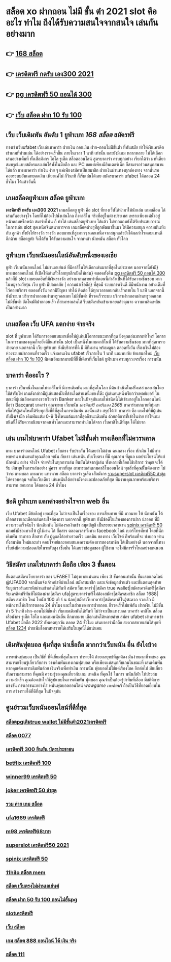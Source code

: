 # สล็อต xo ฝากถอน ไม่มี ขั้น ต่ํา 2021  slot  คืออะไร ทำไม ถึงได้รับความสนใจจากสนใจ เล่นกันอย่างมาก 

## 👉 [168 สล็อต](https://mabet.net/register/)
## 👉 [เครดิตฟรี กดรับ เอง300 2021](https://mabet.net/20-free-100/)
## 👉 [pg เครดิตฟรี 50 ถอนได้ 300](https://mabet.net/credit-free-50/)
## 👉 [เว็บ สล็อต ฝาก 10 รับ 100](https://mabet.net/20-free-100/)

## เว็บ เว็บเดิมพัน  อันดับ 1  ยูฟ่าเบท  *168 สล็อต* สมัครฟรี

 ทางเข้าเว็บufabet  เว็บเล่นบาคาร่า ฝากเงิน ถอนเงิน ฝาก-ถอนไม่มีขั้นต่ำ ที่ทันสมัย ทำให้เงินเครดิต เข้าเกมที่ท่านเล่น ได้อย่างรวดเร็วขึ้น ภายในเวลา  1 นาที เท่านั้น และยังมีเกม หลากหลาย  ให้ได้เลือกเล่นอย่างเต็มที่   ทั้งเสือมังกร ไฮโล รูเล็ต สล็อตออนไลน์ สูตรบาคาร่า ครบทุกอย่าง เรียกได้ว่า มาที่เดียว  สมบรูณ์แบบสมัครและเล่นได้ทั้งในมือถือ และ PC ขอแค่เพียงมีอินเตอร์เน็ต ก็สามารถร่วมสนุกสนานได้แล้ว แทงบาคาร่า  ทำเงิน ง่าย ๆ แค่เพียงสมัครเป็นสมาชิก ฝากเงินผ่านทางทุกช่องทาง จากนั้นรอคอยระบบอัพเดทยอดเงิน เพียงแค่ไม่ กี่วินาที ก็เริ่มเล่นได้เลย สมัครบาคาร่า ufabet ได้ตลอด 24 ชั่วโมง ได้แล้ววันนี้ 


##  เกมสล็อตยูฟ่าเบท สล็อต   ยูฟ่าเบท

 **เครดิตฟรี กดรับ เอง300 2021** เกมสล็อตยู ยูฟ่า คือ  slot ที่ทางเว็ปได้นำมาให้นักเล่น เกมสล็อต ได้เล่นกันอย่างจุใจ โดยที่ไม่ต้องไปนั่งเล่นไกล ถึงคาสิโน จริงที่อยู่ในต่างประเทศ เพราะเพียงแค่นั่งอยู่หน้าคอมหรือหน้า สมาร์ทโฟน ก็ ทำได้ เล่นสล็อตยูฟ่าเบท  ได้แล้ว  ไม่ยากแถมยังได้รับประสบการณ์ ในการเล่น slot สุดเหนือจินตนาการจาก เกมสล็อตต่างๆที่ถูกพัฒนาขึ้นมา ให้มีความสนุก ความบันเทิงกับ ลูกค้า ทั้งยังให้รางวัล รางวัล ตอบแทนที่สูงมากๆ นอกเหนือจากสนุกแล้วยังได้ผลกำไรตอบแทนดีอีกด้วย  สล็อตยูฟ่า จึงได้รับ ได้รับความสนใจ จากเหล่า นักพนัน สล็อต  ทั่วโลก 


## ยูฟ่าเบท เว็บพนันออนไลน์อันดับหนึ่งของเอเชีย

 ยูฟ่า  เว็บพนันออนไลน์ ไม่ผ่านเอเย่นต์ ที่มีคาสิโนให้เลือกเล่นมากที่สุดในประเทศ นอกจากนี้ยังมี} แทงบอลออนไลน์  ที่เปิดให้เล่นทั่วโลกทุกลีกเปิดให้เล่น} ตลอดทั้งคืน [pg เครดิตฟรี 50 ถอนได้ 300](https://mabet.net/20-free-100/) แล้วก็มี slot เกมยอดฮิตที่มีเงินรางวัล อย่างมากหลายเท่าที่ตอนนี้กำลังเป็นที่ได้รับความชื่นชอบ มากในหมู่ของวัยรุ่น  เว็บ ยูฟ่า มีปลอดภัย | ความน่าเชื่อถือ} ที่สุดมี ระบบการเงินดี มีมีพนักงาน  อย่างเต็มที่ ไว้คอยบริการ  ตลอดทั้งวัน  หากมีปัญหา ทำได้ ติดต่อ ได้ทุกเวลาตอบกลับเร็วภายใน 1 นาที นอกจากนี้ยังมีระบบ บริการฝากถอนผ่านทรูวอลเลท ไม่มีขั้นต่ำ ที่รวดเร็วระบบ บริการฝากถอนผ่านทรูวอลเลท ไม่มีขั้นต่ำ อัตโนมัติฝากถอนเร็ว ก็สามารถเล่นได้ รีบสมัครกันเข้ามาเลยแล้วคุณจะ ความเพลิดเพลิน เป็นอย่างมาก



##  เกมสล็อต เว็บ UFA แตกง่าย จ่ายจริง

 slot ที่ ยูฟ่าเบท   ได้รับการออกแบบมาเพื่อให้ผู้เล่นมีโอกาสชนะมากที่สุด ยิ่งคุณเล่นมากเท่าไหร่ โอกาสในการชนะของคุณก็จะยิ่งดีขึ้นเท่านั้น  slot เป็นหนึ่งในเกมคาสิโนที่ ได้รับความชื่นชอบ มากที่สุดเพราะ ง่ายดาย นอกจากนี้ เว็บ ยูฟ่าเบท  ยังมีบริการที่ดี มี มีทีมงาน พร้อมดูแล ตลอดทั้งวัน   เรื่องเงินไม่ต้องห่วงระบบฝากถอนที่รวดเร็ว    แจ้งถอนเงิน ufabet  เร็วภายใน 1 นาที แถมพบกับ ข้อเสนอใหม่ [เว็บ สล็อต ฝาก 10 รับ 100](https://member.mabet.net/?action=login) พิเศษอีกมากมายมีที่นี้ที่เดียวที่เว็บไชต์ ยูฟ่าเบท   ครบทุกวงจรเรื่อง การพนัน 


## บาคาร่า คืออะไร ? 

บาคาร่า เป็นหนึ่งในเกมไพ่คาสิโนที่  มีการเดิมพัน มากที่สุดในโลก มีต้นกำเนิดในฝรั่งเศส และเล่นโดยใช้สำรับไพ่ เกมดังกล่าวมีผู้เล่นสองฝั่งที่ด้านใดด้านหนึ่งของโต๊ะ ผู้เล่นคนหนึ่งเรียกว่าเพลย์เยอร์ ในขณะที่ผู้เล่นอีกคนทางขวาเรียกว่า  Banker และในปัจจุบันเกมไพ่ชนิดนี้ได้เข้ามาอยู่ในโลกออนไลน์ ชื่อว่า  Baccarat บาคาร่า  คุณจะพบ  เว็บพนัน *เครดิตฟรี กดรับเอง 2565* บาคาร่ามากมายที่ทุ่มเทเพื่อให้ผู้เล่นใหม่ได้รับทุกสิ่งที่ดีที่สุดในการเดิมพัน  ฉะนั้นแล้ว สรุปได้ว่า บาคาร่า คือ เกมไพ่ที่มีผู้เล่นกับฝั่งเจ้ามือ เดิมพันแต้ม 0-9 ฝั่งไหนแต้มมากที่สุดก็ชนะเดิมพัน ด้วยกติการที่เข้าในง่าย ทำให้เกมชนิดนี้่ได้รับความนิยมจากคนทั่วโลกและสามารถทำเงินได้จาก  เว็บคาสิโนดีที่สุด   ได้ไม่ยาก

## เล่น เกมไพ่บาคาร่า Ufabet ไม่มีขั้นต่ำ ทางเลือกที่ไม่ควรพลาด

แทง บาคาร่าออนไลน์ Ufabet เว็บตรง รับประกัน ได้เลยว่าไม่ผ่าน คนกลาง เรื่อง หักเงิน  ไม่มีทาง พบพาน แน่นอนถ้าคุณเลือก พนัน กับเรา เล่นพนัน กับเว็บตรง ที่มี คุณภาพ ที่ดูแล ผลประโยชน์ให้แก่ นักพนัน อย่าง จริงใจ  จ่ายจริงในทุกการเล่น ยืนยันได้จากผู้เล่น ทั้งหลายที่เลือกใช้บริการ ว่าคุณจะได้รับ เงินทุนในการเล่นอย่าง คู่ควร  มากที่สุด สามารถเล่นเกมคาสิโนออนไลน์ ทุกสิ่งที่คุณนีั้นต้องการ ไม่ว่าจะ แทงบอล แทงมวย แทงหวย สล็อต บาคาร่า รูเล็ต เสือมังกร [รวมsuperslot เครดิตฟรี50 ล่าสุด](https://mabet.net/credit-free-50/) ได้ครอบคลุม  จบในเว็บเดียว เล่นพนันได้อย่างมั่งคงและปลอดภัยที่สุด ทีมงานคุณภาพพร้อมบริการ สามารถ สอบถาม ได้ตลอด 24 ชั่วโมง

## ข้อดี ยูฟ่าเบท แตกต่างอย่างไรจาก web อื่น

เว็บ Ufabet  มีข้อดีอยู่ เยอะที่สุด ไม่ว่าจะเป็นในเรื่องของ การเสี่ยงทาย ที่มี มากมาย  ให้ นักพนัน ได้เลือกสรรและเลือกเล่นตามใจต้องการ นอกจากนี้  ยูฟ่าเบท ยังมีข้อดีในเรื่องของการฝาก   นำออก ที่มีความรวดเร็วฉับไว นักเดิมพัน ไม่ต้องรอเงินเข้า สมุดบัญชี  เป็นระยะเวลานาน [spinix เครดิตฟรี 50](https://bio.link/tisawago) แถมยังมีช่องทางให้ ผู้ใช้งาน  ได้ สื่อสาร ตลอดเวลาทั้งทาง facebook ไลน์ เบอร์โทรศัพท์ โดยที่นักเดิมพัน สามารถ สื่อสาร กับ ผู้ดูแลได้อย่างรวดเร็ว  แอดมิน ของทาง เว็บไซต์ ก็พร้อมที่จะ บ่งบอก ท่าน ทั้งสมาชิก  ใหม่และเก่า ตอบโจทย์และตอบสนองความต้องการของสมาชิก  ได้เป็นอย่างดี นอกจากนี้ทางเว็บยังมีความปลอดภัยในระดับสูง  เชื่อมั่น ได้เลยว่าข้อมูลของ ผู้ใช้งาน  จะไม่มีการรั่วไหลอย่างแน่นอน


## วิธีสมัคร เกมไพ่บาคาร่า มือถือ เพียง 3 ขั้นตอน

ขั้นตอนสมัครเว็บบาคาร่า ของ UFABET ไม่ยุ่งยากแน่นอน เพียง 3 ขั้นตอนเท่านั้น ขั้นแรกแอดไลน์ @UFA000 จากนั้นแจ้งเจ้าหน้าที่ผ่านไลน์ สมัครสมาชิก และแจ้งข้อมูลส่วนตัว และขั้นตอนสุดท้าย รับยูสเซอร์และรหัสผ่านเข้าเล่นได้ทันที สมัครเว็บบาคาร่า||สมัคร true wallet|สมัครเครดิตฟรี|สมัครรับเครดิตฟรีทันทีไม่ต้องฝาก|สมัคร ufa|สูตรบาคาร่าฟรีไม่ต้องสมัคร|สมัครสมาชิก สล็อต 1688|สมัคร สมาชิก ใหม่ โบนัส 100 เทิ ร์ น น้อย|สมัครเว็บบาคาร่า|สมัครคาสิโน}สะดวก รวดเร็ว มีพนักงานให้บริการตลอด 24 ชั่วโมง และในส่วนของการฝากถอน ก็รวดเร็วไม่แพ้กัน ฝากเงิน ไม่มีขั้นต่ำ 5 วินาที ฝาก-ถอนไม่มีขั้นต่ำ เริ่มเกมเดิมพันได้ทันที ไม่ว่าจะเป็นแทงบอล บาคาร่า คาสิโน สล็อต เสือมังกร รูเล็ต ไฮโล และเกมพนันอื่น อีกมากมาย เลือกเล่นได้หลายค่าย  สมัคร ufabet ผ่านทางเข้า Ufabet มือถือ 2022 อัพเดตทุกวัน ตลอด 24 ชั่วโมง เล่นบาคาร่ามือถือ สะดวกสบายเล่นได้ทุกที่ [สล็อต 1234](https://mabet.net/) ช่วยเพิ่มโอกาสหารายได้เสริมในยุคนี้ได้แน่นอน



##  เดิมพันฟุตบอล คุ้มที่สุด น่าเชื่อถือ มากกว่าเว็บพนัน อื่น ยังไงบ้าง

 การพนันฟุตบอล เป็นวิธีที่ ที่ดีเยี่ยมที่สุดในการ ทำรายได้ ด้วยกลยุทธ์ที่ถูกต้อง มันง่ายมากที่จะชนะ คุณสามารถเรียนรู้เกี่ยวกับการ วางเดิมพันแทงเกมฟุตบอล หรือเพียงแค่สนุกกับเกมในขณะที่ เล่นเดิมพันหากคุณต้องการเดิมพันด้วย เงินจริงเพื่อทำเงิน การพนัน ฟุตบอลไม่ใช่แค่เรื่องโชค  อีกต่อไป มันเกี่ยวกับความสามารถ ที่คุณมี ความรู้ของคุณเกี่ยวกับเกม เทคนิค ที่คุณใช้ ในการ พนันกีฬา ให้ประสบความสำเร็จ คุณต้องเข้าใจวิธีรูปแบบในการเดิมพัน ฟุตบอล คุณจำเป็นต้องรู้ว่าทีมที่เลือก  มีสถิติการแข่งขัน การเอาชนะอย่างไร พนันฟุตบอลออนไลน์ *wowgame เครดิตฟรี* ถือเป็นวิธีที่ยอดเยี่ยมในการ สร้างรายได้ที่ดีที่สุด ในปัจจุบัน

## ศูนย์รวมเว็บพนันออนไลน์ที่ดีที่สุด

### [สล็อตpgเติมtrue wallet ไม่มีขั้นต่ํา2021เครดิตฟรี](https://atom.io/themes/สมัคร%20Slot%20PG%20เครดิตฟรี%20กดรับ%20เอง%20joker%20008%20สล็อต%2020%20รับ%20100%20เว็บตรง100%)
### [สล็อต 0077](https://atom.io/themes/สมัคร%20Slot%20PG%20lucia%20689%20เครดิตฟรี%20008%20สล็อต%2020%20รับ%20100%20เว็บตรง100%)
### [เครดิตฟรี 300 ยืนยัน บัตรประชาชน](https://atom.io/themes/สมัคร%20Slot%20PG%20ช่วง%20เวลา%20เล่น%20สล็อต%20pg%20008%20สล็อต%2020%20รับ%20100%20เว็บตรง100%)
### [betflix เครดิตฟรี 100](https://atom.io/themes/สมัคร%20Slot%20PG%20pg%20สล็อต%20168%20008%20สล็อต%2020%20รับ%20100%20เว็บตรง100%)
### [winner99 เครดิตฟรี 50](https://atom.io/themes/สมัคร%20Slot%20PG%20พุซซี่888%20เครดิตฟรี%20008%20สล็อต%2020%20รับ%20100%20เว็บตรง100%)
### [joker เครดิตฟรี 50 ล่าสุด](https://atom.io/themes/สมัคร%20Slot%20PG%20เว็บสล็อต%20เปิดใหม่%20เครดิตฟรี%20008%20สล็อต%2020%20รับ%20100%20เว็บตรง100%)
### [รวม ค่าย เกม สล็อต](https://atom.io/themes/สมัคร%20Slot%20PG%20สล็อตpg%20เว็บตรงไม่ผ่านเอเย่นต์%20008%20สล็อต%2020%20รับ%20100%20เว็บตรง100%)
### [ufa1669 เครดิตฟรี](https://atom.io/themes/สมัคร%20Slot%20PG%20สล็อต6666%20008%20สล็อต%2020%20รับ%20100%20เว็บตรง100%)
### [m98 เครดิตฟรี68บาท](https://atom.io/themes/สมัคร%20Slot%20PG%20365%20สล็อต%20008%20สล็อต%2020%20รับ%20100%20เว็บตรง100%)
### [superslot เครดิตฟรี50 2021](https://atom.io/themes/สมัคร%20Slot%20PG%206699%20สล็อต%20008%20สล็อต%2020%20รับ%20100%20เว็บตรง100%)
### [spinix เครดิตฟรี 50](https://atom.io/themes/สมัคร%20Slot%20PG%20ดาวน์โหลด%20สล็อต%20โจ๊ก%20เกอร์%20xo%20008%20สล็อต%2020%20รับ%20100%20เว็บตรง100%)
### [11hilo สล็อต mem](https://atom.io/themes/สมัคร%20Slot%20PG%20เว็บ%20เครดิตฟรี%20ยืนยันเบอร์2021%20008%20สล็อต%2020%20รับ%20100%20เว็บตรง100%)
### [สล็อต เว็บตรงไม่ผ่านเอเย่นต์](https://atom.io/themes/สมัคร%20Slot%20PG%20สล็อต%20imi689%20008%20สล็อต%2020%20รับ%20100%20เว็บตรง100%)
### [สล็อต ฝาก 50 รับ 100 ถอนไม่อั้นpg](https://atom.io/themes/สมัคร%20Slot%20PG%20เครดิตฟรี%20100%20ถอนได้%20300%20ล่าสุด%20008%20สล็อต%2020%20รับ%20100%20เว็บตรง100%)
### [slotเครดิตฟรี](https://atom.io/themes/สมัคร%20Slot%20PG%20wwpok9%20เครดิตฟรี%20008%20สล็อต%2020%20รับ%20100%20เว็บตรง100%)
### [เว็บ สล็อต](https://atom.io/themes/สมัคร%20Slot%20PG%20สล็อต1234%20joker%20008%20สล็อต%2020%20รับ%20100%20เว็บตรง100%)
### [เกม สล็อต 888 ออนไลน์ ได้ เงิน จริง](https://atom.io/themes/สมัคร%20Slot%20PG%20เครดิตฟรี%20จริงๆ%20008%20สล็อต%2020%20รับ%20100%20เว็บตรง100%)
### [สล็อต 111](https://atom.io/themes/สมัคร%20Slot%20PG%20เครดิตฟรี300%20008%20สล็อต%2020%20รับ%20100%20เว็บตรง100%)